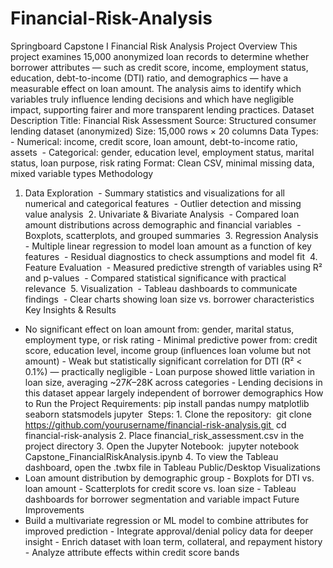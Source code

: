# Financial-Risk-Analysis
Springboard Capstone I
Financial Risk Analysis
Project Overview
This project examines 15,000 anonymized loan records to determine whether borrower attributes — such as credit score, income, employment status, education, debt-to-income (DTI) ratio, and demographics — have a measurable effect on loan amount. The analysis aims to identify which variables truly influence lending decisions and which have negligible impact, supporting fairer and more transparent lending practices.
Dataset Description
Title: Financial Risk Assessment Source: Structured consumer lending dataset (anonymized) Size: 15,000 rows × 20 columns Data Types:  - Numerical: income, credit score, loan amount, debt-to-income ratio, assets  - Categorical: gender, education level, employment status, marital status, loan purpose, risk rating Format: Clean CSV, minimal missing data, mixed variable types
Methodology
1. Data Exploration    - Summary statistics and visualizations for all numerical and categorical features    - Outlier detection and missing value analysis  2. Univariate & Bivariate Analysis    - Compared loan amount distributions across demographic and financial variables    - Boxplots, scatterplots, and grouped summaries  3. Regression Analysis    - Multiple linear regression to model loan amount as a function of key features    - Residual diagnostics to check assumptions and model fit  4. Feature Evaluation    - Measured predictive strength of variables using R² and p-values    - Compared statistical significance with practical relevance  5. Visualization    - Tableau dashboards to communicate findings    - Clear charts showing loan size vs. borrower characteristics
Key Insights & Results
- No significant effect on loan amount from: gender, marital status, employment type, or risk rating - Minimal predictive power from: credit score, education level, income group (influences loan volume but not amount) - Weak but statistically significant correlation for DTI (R² < 0.1%) — practically negligible - Loan purpose showed little variation in loan size, averaging ~$27K–$28K across categories - Lending decisions in this dataset appear largely independent of borrower demographics
How to Run the Project
Requirements: pip install pandas numpy matplotlib seaborn statsmodels jupyter  Steps: 1. Clone the repository:    git clone https://github.com/yourusername/financial-risk-analysis.git    cd financial-risk-analysis 2. Place financial_risk_assessment.csv in the project directory 3. Open the Jupyter Notebook:    jupyter notebook Capstone_FinancialRiskAnalysis.ipynb 4. To view the Tableau dashboard, open the .twbx file in Tableau Public/Desktop
Visualizations
- Loan amount distribution by demographic group - Boxplots for DTI vs. loan amount - Scatterplots for credit score vs. loan size - Tableau dashboards for borrower segmentation and variable impact
Future Improvements
- Build a multivariate regression or ML model to combine attributes for improved prediction - Integrate approval/denial policy data for deeper insight - Enrich dataset with loan term, collateral, and repayment history - Analyze attribute effects within credit score bands
